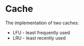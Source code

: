 # Cache
The implementation of two caches:
<ul>
<li>LFU - least frequently used</li>
<li>LRU - least recently used</li>
</ul>


